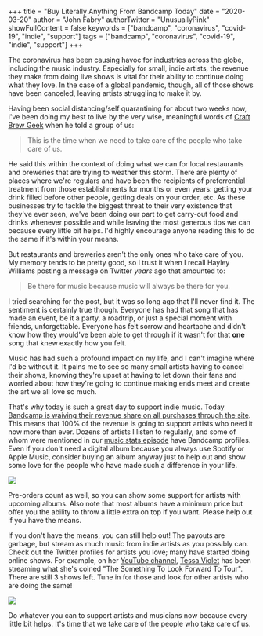 +++
title = "Buy Literally Anything From Bandcamp Today"
date = "2020-03-20"
author = "John Fabry"
authorTwitter = "UnusuallyPink"
showFullContent = false
keywords = ["bandcamp", "coronavirus", "covid-19", "indie", "support"]
tags = ["bandcamp", "coronavirus", "covid-19", "indie", "support"]
+++

The coronavirus has been causing havoc for industries across the globe, including the music industry. Especially for small, indie artists, the revenue they make from doing live shows is vital for their ability to continue doing what they love. In the case of a global pandemic, though, all of those shows have been canceled, leaving artists struggling to make it by.

Having been social distancing/self quarantining for about two weeks now, I've been doing my best to live by the very wise, meaningful words of [Craft Brew Geek](https://www.instagram.com/craftbrewgeek/) when he told a group of us:

> This is the time when we need to take care of the people who take care of us.

He said this within the context of doing what we can for local restaurants and breweries that are trying to weather this storm. There are plenty of places where we're regulars and have been the recipients of preferrential treatment from those establishments for months or even years: getting your drink filled before other people, getting deals on your order, etc. As these businesses try to tackle the biggest threat to their very existence that they've ever seen, we've been doing our part to get carry-out food and drinks whenever possible and while leaving the most generous tips we can because every little bit helps. I'd highly encourage anyone reading this to do the same if it's within your means.

But restaurants and breweries aren't the only ones who take care of you. My memory tends to be pretty good, so I trust it when I recall Hayley Williams posting a message on Twitter _years_ ago that amounted to:

> Be there for music because music will always be there for you.

I tried searching for the post, but it was so long ago that I'll never find it. The sentiment is certainly true though. Everyone has had that song that has made an event, be it a party, a roadtrip, or just a special moment with friends, unforgettable. Everyone has felt sorrow and heartache and didn't know how they would've been able to get through if it wasn't for that **one** song that knew exactly how you felt.

Music has had such a profound impact on my life, and I can't imagine where I'd be without it. It pains me to see so many small artists having to cancel their shows, knowing they're upset at having to let down their fans and worried about how they're going to continue making ends meet and create the art we all love so much.

That's why today is such a great day to support indie music. Today [Bandcamp is waiving their revenue share on all purchases through the site](https://daily.bandcamp.com/features/bandcamp-covid-19-fundraiser). This means that 100% of the revenue is going to support artists who need it now more than ever. Dozens of artists I listen to regularly, and some of whom were mentioned in our [music stats episode](https://www.unusually.pink/podcast/episode-18-end-of-year-music-stats) have Bandcamp profiles. Even if you don't need a digital album because you always use Spotify or Apple Music, consider buying an album anyway just to help out and show some love for the people who have made such a difference in your life.

![](images/BuyLiterallyAnythingFromBandcampToday_music.jpeg)

Pre-orders count as well, so you can show some support for artists with upcoming albums. Also note that most albums have a minimum price but offer you the ability to throw a little extra on top if you want. Please help out if you have the means.

If you don't have the means, you can still help out! The payouts are garbage, but stream as much music from indie artists as you possibly can. Check out the Twitter profiles for artists you love; many have started doing online shows. For example, on her [YouTube channel](https://www.youtube.com/channel/UCOw4v1j3QnzH7X4krQAS7fg), [Tessa Violet](https://twitter.com/TessaViolet) has been streaming what she's coined "The Something To Look Forward To Tour". There are still 3 shows left. Tune in for those and look for other artists who are doing the same!

![](images/BuyLiterallyAnythingFromBandcampToday_stlftt-768x1024.jpeg)

Do whatever you can to support artists and musicians now because every little bit helps. It's time that we take care of the people who take care of us.
